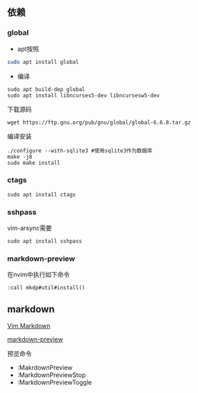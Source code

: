 ## 依赖
### global
* apt按照
```bash
sudo apt install global
```
* 编译
```
sudo apt build-dep global
sudo apt install libncurses5-dev libncursesw5-dev
```

下载源码
```
wget https://ftp.gnu.org/pub/gnu/global/global-6.6.8.tar.gz
```

编译安装
```
./configure --with-sqlite3 #使用sqlite3作为数据库
make -j8
sudo make install
```
### ctags
```
sudo apt install ctags
```
### sshpass
vim-arsync需要
```
sudo apt install sshpass
```
### markdown-preview
在nvim中执行如下命令
```
:call mkdp#util#install()
```

## markdown
[Vim Markdown](https://github.com/preservim/vim-markdown)

[markdown-preview](https://github.com/iamcco/markdown-preview.nvim)

预览命令
* :MakrdownPreview
* :MarkdownPreviewStop
* :MarkdownPreviewToggle
